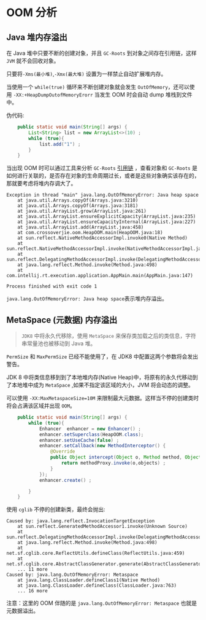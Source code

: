 # OOM 分析

## Java 堆内存溢出

在 Java 堆中只要不断的创建对象，并且 `GC-Roots` 到对象之间存在引用链，这样 `JVM` 就不会回收对象。

只要将`-Xms(最小堆)`,`-Xmx(最大堆)` 设置为一样禁止自动扩展堆内存。


当使用一个 `while(true)` 循环来不断创建对象就会发生 `OutOfMemory`，还可以使用 `-XX:+HeapDumpOutofMemoryErorr` 当发生 OOM 时会自动 dump 堆栈到文件中。

伪代码:

```java
    public static void main(String[] args) {
        List<String> list = new ArrayList<>(10) ;
        while (true){
            list.add("1") ;
        }
    }
```

当出现 OOM 时可以通过工具来分析 `GC-Roots` [引用链](https://github.com/crossoverJie/Java-Interview/blob/master/MD/GarbageCollection.md#%E5%8F%AF%E8%BE%BE%E6%80%A7%E5%88%86%E6%9E%90%E7%AE%97%E6%B3%95) ，查看对象和 `GC-Roots` 是如何进行关联的，是否存在对象的生命周期过长，或者是这些对象确实该存在的，那就要考虑将堆内存调大了。

```
Exception in thread "main" java.lang.OutOfMemoryError: Java heap space
	at java.util.Arrays.copyOf(Arrays.java:3210)
	at java.util.Arrays.copyOf(Arrays.java:3181)
	at java.util.ArrayList.grow(ArrayList.java:261)
	at java.util.ArrayList.ensureExplicitCapacity(ArrayList.java:235)
	at java.util.ArrayList.ensureCapacityInternal(ArrayList.java:227)
	at java.util.ArrayList.add(ArrayList.java:458)
	at com.crossoverjie.oom.HeapOOM.main(HeapOOM.java:18)
	at sun.reflect.NativeMethodAccessorImpl.invoke0(Native Method)
	at sun.reflect.NativeMethodAccessorImpl.invoke(NativeMethodAccessorImpl.java:62)
	at sun.reflect.DelegatingMethodAccessorImpl.invoke(DelegatingMethodAccessorImpl.java:43)
	at java.lang.reflect.Method.invoke(Method.java:498)
	at com.intellij.rt.execution.application.AppMain.main(AppMain.java:147)

Process finished with exit code 1

```
`java.lang.OutOfMemoryError: Java heap space`表示堆内存溢出。


## MetaSpace (元数据) 内存溢出

> `JDK8` 中将永久代移除，使用 `MetaSpace` 来保存类加载之后的类信息，字符串常量池也被移动到 Java 堆。

`PermSize` 和 `MaxPermSize` 已经不能使用了，在 JDK8 中配置这两个参数将会发出警告。


JDK 8 中将类信息移到到了本地堆内存(Native Heap)中，将原有的永久代移动到了本地堆中成为 `MetaSpace` ,如果不指定该区域的大小，JVM 将会动态的调整。

可以使用 `-XX:MaxMetaspaceSize=10M` 来限制最大元数据。这样当不停的创建类时将会占满该区域并出现 `OOM`。

```java
    public static void main(String[] args) {
        while (true){
            Enhancer  enhancer = new Enhancer() ;
            enhancer.setSuperclass(HeapOOM.class);
            enhancer.setUseCache(false) ;
            enhancer.setCallback(new MethodInterceptor() {
                @Override
                public Object intercept(Object o, Method method, Object[] objects, MethodProxy methodProxy) throws Throwable {
                    return methodProxy.invoke(o,objects) ;
                }
            });
            enhancer.create() ;

        }
    }
```
使用 `cglib` 不停的创建新类，最终会抛出:
```
Caused by: java.lang.reflect.InvocationTargetException
	at sun.reflect.GeneratedMethodAccessor1.invoke(Unknown Source)
	at sun.reflect.DelegatingMethodAccessorImpl.invoke(DelegatingMethodAccessorImpl.java:43)
	at java.lang.reflect.Method.invoke(Method.java:498)
	at net.sf.cglib.core.ReflectUtils.defineClass(ReflectUtils.java:459)
	at net.sf.cglib.core.AbstractClassGenerator.generate(AbstractClassGenerator.java:336)
	... 11 more
Caused by: java.lang.OutOfMemoryError: Metaspace
	at java.lang.ClassLoader.defineClass1(Native Method)
	at java.lang.ClassLoader.defineClass(ClassLoader.java:763)
	... 16 more
```

注意：这里的 OOM 伴随的是 `java.lang.OutOfMemoryError: Metaspace` 也就是元数据溢出。

